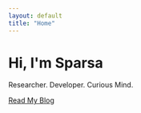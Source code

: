```yaml
---
layout: default
title: "Home"
---
```

<div class="hero">
  <h1>Hi, I'm Sparsa</h1>
  <p>Researcher. Developer. Curious Mind.</p>
  <a href="/blog" class="btn">Read My Blog</a>
</div>
